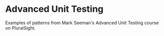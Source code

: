 # Advanced Unit Testing
Examples of patterns from Mark Seeman's Advanced Unit Testing course on PluralSight.
